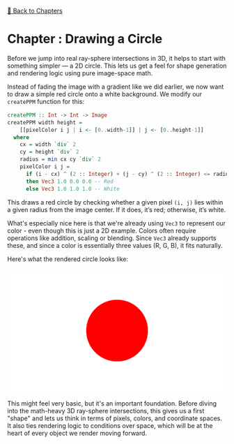 [🔗 Back to Chapters](/README.md#-chapters)

# Chapter : Drawing a Circle

Before we jump into real ray-sphere intersections in 3D, it helps to start with something simpler — a 2D circle. This lets us get a feel for shape generation and rendering logic using pure image-space math.

Instead of fading the image with a gradient like we did earlier, we now want to draw a simple red circle onto a white background. We modify our `createPPM` function for this:

```haskell
createPPM :: Int -> Int -> Image
createPPM width height =
    [[pixelColor i j | i <- [0..width-1]] | j <- [0..height-1]]
  where
    cx = width `div` 2
    cy = height `div` 2
    radius = min cx cy `div` 2
    pixelColor i j =
      if (i - cx) ^ (2 :: Integer) + (j - cy) ^ (2 :: Integer) <= radius ^ (2 :: Integer)
      then Vec3 1.0 0.0 0.0 -- Red
      else Vec3 1.0 1.0 1.0 -- White
```

This draws a red circle by checking whether a given pixel `(i, j)` lies within a given radius from the image center. If it does, it’s red; otherwise, it’s white.

What's especially nice here is that we're already using `Vec3` to represent our color - even though this is just a 2D example. Colors often require operations like addition, scaling or blending. Since `Vec3` already supports these, and since a color is essentially three values (R, G, B), it fits naturally.

Here's what the rendered circle looks like:

![Red Circle on White Background](./media/04/red_circle.png)

This might feel very basic, but it's an important foundation. Before diving into the math-heavy 3D ray-sphere intersections, this gives us a first "shape" and lets us think in terms of pixels, colors, and coordinate spaces. It also ties rendering logic to conditions over space, which will be at the heart of every object we render moving forward.
